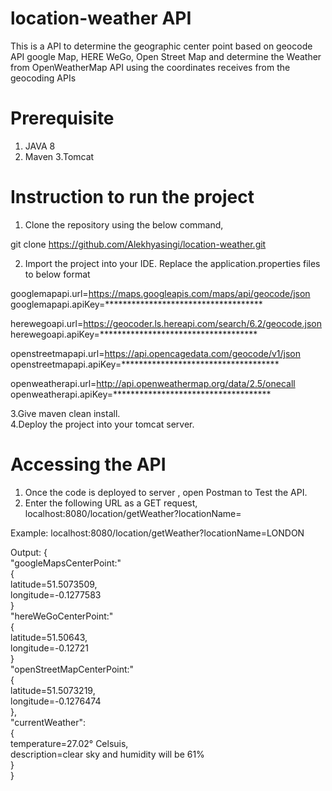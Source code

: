 # location-weather API 
This is a API to determine the geographic center point based on geocode API google Map, HERE WeGo, Open Street Map and determine the Weather from OpenWeatherMap API using the coordinates receives from the geocoding APIs

# Prerequisite
1. JAVA 8
2. Maven
3.Tomcat

# Instruction to run the project
1. Clone the repository using the below command,

git clone https://github.com/Alekhyasingi/location-weather.git

2. Import the project into your IDE. Replace the application.properties files to below format


googlemapapi.url=https://maps.googleapis.com/maps/api/geocode/json
googlemapapi.apiKey=************************************

herewegoapi.url=https://geocoder.ls.hereapi.com/search/6.2/geocode.json
herewegoapi.apiKey=************************************



openstreetmapapi.url=https://api.opencagedata.com/geocode/v1/json
openstreetmapapi.apiKey=************************************


openweatherapi.url=http://api.openweathermap.org/data/2.5/onecall
openweatherapi.apiKey=************************************


3.Give maven clean install.<br/>
4.Deploy the project into your tomcat server.

# Accessing the API
1. Once the code is deployed to server , open Postman to Test the API.
2. Enter the following URL as a GET request,
  localhost:8080/location/getWeather?locationName=<Your Location>

Example:
localhost:8080/location/getWeather?locationName=LONDON

Output:
{<br/>
"googleMapsCenterPoint:"<br/>
{<br/>
 latitude=51.5073509,<br/>
 longitude=-0.1277583<br/>
}<br/>
"hereWeGoCenterPoint:"<br/>
{<br/>
 latitude=51.50643,<br/>
 longitude=-0.12721<br/>
}<br/>
"openStreetMapCenterPoint:"<br/>
{<br/>
 latitude=51.5073219,<br/>
 longitude=-0.1276474<br/>
},<br/>
 "currentWeather":<br/>
 { <br/>
 temperature=27.02° Celsuis,<br/>
 description=clear sky and humidity will be 61%<br/>
}<br/>
}




